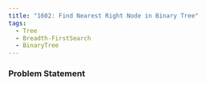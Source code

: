```yaml
---
title: "1602: Find Nearest Right Node in Binary Tree"
tags:
  - Tree
  - Breadth-FirstSearch
  - BinaryTree
---
```

### Problem Statement

